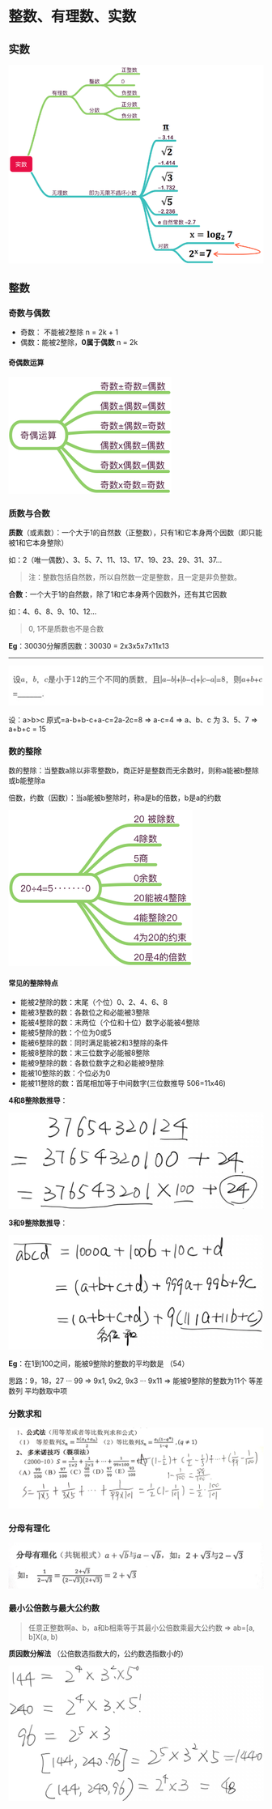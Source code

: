 # 整数、有理数、实数

## 实数

![实数](images/real-number.png)

## 整数

### 奇数与偶数

* 奇数： 不能被2整除 n = 2k + 1
* 偶数：能被2整除，**0属于偶数** n = 2k

#### 奇偶数运算

![奇偶运算](images/uneven-even.png)

### 质数与合数

**质数**（或素数）：一个大于1的自然数（正整数），只有1和它本身两个因数（即只能被1和它本身整除）

如：2（唯一偶数）、3、5、7、11、13、17、19、23、29、31、37...

> 注：整数包括自然数，所以自然数一定是整数，且一定是非负整数。

**合数**：一个大于1的自然数，除了1和它本身两个因数外，还有其它因数

如：4、6、8、9、10、12...

> 0, 1不是质数也不是合数

**Eg**：30030分解质因数：30030 = 2x3x5x7x11x13

---

![质数题](images/质数题1.jpg)

设：a>b>c 原式=a-b+b-c+a-c=2a-2c=8 => a-c=4 => a、b、c 为 3、5、7 => a+b+c = 15

### 数的整除

数的整除：当整数a除以非零整数b，商正好是整数而无余数时，则称a能被b整除或b能整除a

倍数，约数（因数）：当a能被b整除时，称a是b的倍数，b是a的约数

![数的整除](images/divide.png)

#### 常见的整除特点

* 能被2整除的数：末尾（个位）0、2、4、6、8
* 能被3整数的数：各数位之和必能被3整除
* 能被4整除的数：末两位（个位和十位）数字必能被4整除
* 能被5整除的数：个位为0或5
* 能被6整除的数：同时满足能被2和3整除的条件
* 能被8整除的数：末三位数字必能被8整除
* 能被9整除的数：各数位数字之和必能被9整除
* 能被10整除的数：个位必为0
* 能被11整除的数：首尾相加等于中间数字(三位数推导 506=11x46)

**4和8整除数推导**：

![4和8整除数推导](images/4和8整除数推导.jpg)

**3和9整除数推导**：

![3和9整除数推导](images/3和9整除数推导.jpg)

****Eg****：在1到100之间，能被9整除的整数的平均数是 （54）

思路：9，18，27 ··· 99 => 9x1, 9x2, 9x3 ··· 9x11 => 能被9整除的整数为11个 等差数列 平均数取中项

### 分数求和

![分数求和](images/分数求和方法.jpg)

### 分母有理化

![分母有理化](images/分母有理化.jpg)

### 最小公倍数与最大公约数

> 任意正整数啊a、b，a和b相乘等于其最小公倍数乘最大公约数 => ab=[a, b]X(a, b)

**质因数分解法** （公倍数选指数大的，公约数选指数小的）

![质因数分解法](images/分解质因数.jpg)

